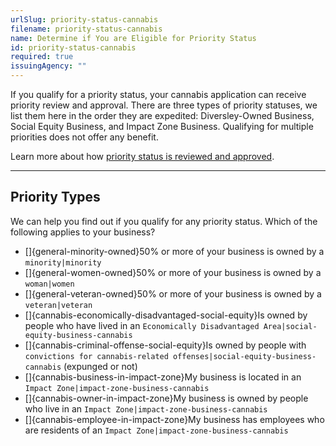 ```yaml
---
urlSlug: priority-status-cannabis
filename: priority-status-cannabis
name: Determine if You are Eligible for Priority Status
id: priority-status-cannabis
required: true
issuingAgency: ""
---
```


If you qualify for a priority status, your cannabis application can receive priority review and approval. There are three types of priority statuses, we list them here in the order they are expedited: Diversley-Owned Business, Social Equity Business, and Impact Zone Business. Qualifying for multiple priorities does not offer any benefit.

Learn more about how [priority status is reviewed and approved](https://www.nj.gov/cannabis/businesses/priority-applications/).

---

## Priority Types

We can help you find out if you qualify for any priority status. Which of the following applies to your business?

- []{general-minority-owned}50% or more of your business is owned by a `minority|minority`
- []{general-women-owned}50% or more of your business is owned by a `woman|women`
- []{general-veteran-owned}50% or more of your business is owned by a `veteran|veteran`
- []{cannabis-economically-disadvantaged-social-equity}Is owned by people who have lived in an `Economically Disadvantaged Area|social-equity-business-cannabis`
- []{cannabis-criminal-offense-social-equity}Is owned by people with `convictions for cannabis-related offenses|social-equity-business-cannabis` (expunged or not)
- []{cannabis-business-in-impact-zone}My business is located in an `Impact Zone|impact-zone-business-cannabis`
- []{cannabis-owner-in-impact-zone}My business is owned by people who live in an `Impact Zone|impact-zone-business-cannabis`
- []{cannabis-employee-in-impact-zone}My business has employees who are residents of an `Impact Zone|impact-zone-business-cannabis`
